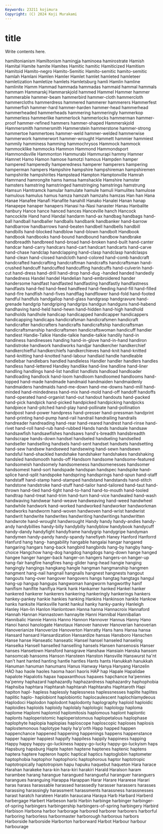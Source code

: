```yaml
---
Keywords: 23211 kojimura
Copyright: (C) 2024 Koji Murakami
---
```


# title

Write contents here.



hamiltonianism Hamiltonism hamingja haminoea hamirostrate Hamish
Hamital Hamite hamite Hamites Hamitic hamitic Hamiticized Hamitism Hamitoid Hamito-negro
Hamito-Semitic Hamito-semitic hamito-semitic hamlah Hamlani Hamlen Hamler Hamlet hamlet hamleted
hamleteer hamletization hamletize hamlets Hamletsburg hamli Hamlin hamline hamlinite Hamm
Hammad hammada hammadas hammaid hammal hammals hammam Hammarskj Hammarskjold hammed
Hammel Hammer hammer hammerable hammer-beam hammerbird hammer-cloth hammercloth hammercloths hammerdress
hammered hammerer hammerers Hammerfest hammerfish hammer-hard hammer-harden hammer-head hammerhead hammerheaded
hammerheads hammering hammeringly hammerkop hammerless hammerlike hammerlock hammerlocks hammerman hammer-proof
hammer-refined hammers hammer-shaped Hammerskjold Hammersmith hammersmith Hammerstein hammerstone hammer-strong hammertoe
hammertoes hammer-weld hammer-welded hammerwise hammerwork hammerwort hammer-wrought Hammett hammier hammiest
hammily hamminess hamming hammochrysos Hammock hammock hammocklike hammocks Hammon Hammond
Hammondsport Hammondsville Hammonton Hammurabi Hammurapi hammy Hamner Hamnet Hamo Hamon
hamose hamotzi hamous Hampden hamper hampered hamperedly hamperedness hamperer hamperers
hampering hamperman hampers Hampshire hampshire hampshireman hampshiremen hampshirite hampshirites Hampstead
Hampton Hamptonville Hamrah Hamrnand hamrongite hams hamsa hamshackle Hamshire hamster
hamsters hamstring hamstringed hamstringing hamstrings hamstrung Hamsun Hamtramck hamular hamulate
hamule hamuli Hamulites hamulose hamulous hamulus hamus hamza hamzah hamzahs
hamzas Han han Hana Hanae Hanafee Hanafi Hanafite hanahill Hanako
Hanalei Hanan hanap Hanapepe hanaper hanapers Hanasi ha-Nasi hanaster Hanau
Hanbalite hanbury Hance hance hanced hances Hanceville hanch Hancock hancockite
Hand hand Handal handarm hand-ax handbag handbags hand-ball handball handballer
handballs handbank handbanker hand-barrow handbarrow handbarrows hand-beaten handbell handbells handbill
handbills hand-blocked handblow hand-blown handbolt Handbook handbook handbooks hand-bound handbound
handbow handbrake handbreadth handbreed hand-broad hand-broken hand-built hand-canter handcar hand-carry
handcars hand-cart handcart handcarts hand-carve hand-chase handclap handclapping hand-clasp handclasp
handclasps hand-clean hand-closed handcloth hand-colored hand-comb handcraft handcrafted handcrafting handcraftman
handcrafts handcraftsman hand-crushed handcuff handcuffed handcuffing handcuffs hand-culverin hand-cut hand-dress
hand-drill hand-drop hand-dug -handed handed handedly handedness Handel handel Handelian
hand-embroidered hander handersome handfast handfasted handfasting handfastly handfastness handfasts hand-fed
hand-feed handfeed hand-feeding hand-fill hand-filled hand-fire handfish hand-fives handflag handflower
hand-fold hand-footed handful handfuls handgallop hand-glass handgrasp handgravure hand-grenade handgrip
handgriping handgrips handgun handguns hand-habend handhaving hand-held hand-hewn hand-hidden hand-high
handhold handholds handhole handicap handicapped handicapper handicappers handicapping handicaps handicrafsman
handicrafsmen handicraft handicrafter handicrafters handicrafts handicraftship handicraftsman handicraftsmanship handicraftsmen handicraftswoman
handicuff handier handiest Handie-Talkie Handie-talkie handie-talkie handily hand-in handiness handinesses
handing hand-in-glove hand-in-hand handiron handistroke handiwork handiworks handjar handkercher handkerchief
handkerchiefful handkerchiefs handkerchieves hand-knit hand-knitted hand-knitting hand-knotted hand-labour handlaid handle
handleable handlebar handlebars handled handleless Handler handler handlers handles handless
hand-lettered Handley handlike hand-line handline hand-liner handling handlings hand-list handlist
handlists handload handloader handloading handlock hand-loom handloom handloomed handlooms hand-lopped
hand-made handmade handmaid handmaiden handmaidenly handmaidens handmaids hand-me-down hand-me-downs hand-mill
hand-minded hand-mindedness hand-mix hand-mold hand-off handoff handoffs hand-operated hand-organist hand-out
handout handouts hand-packed hand-pick handpick hand-picked handpicked handpicking handpicks handpiece
hand-pitched hand-play hand-pollinate hand-pollination handpost hand-power handpress hand-presser hand-pressman handprint
hand-printing hand-pump hand-rail handrail handrailing handrails handreader handreading hand-rear hand-reared
handrest hand-rinse hand-rivet hand-roll hand-rub hand-rubbed Hands hands handsale handsaw
handsawfish handsawfishes handsaws hand's-breadth handsbreadth handscrape hands-down handsel handseled handseling
handselled handseller handselling handsels hand-sent handset handsets handsetting hand-sew handsew
handsewed handsewing hand-sewn handsewn handsful hand-shackled handshake handshaker handshakes handshaking
handsled handsmooth hands-off Handsom handsome handsome-featured handsomeish handsomely handsomeness handsomenesses
handsomer handsomest hand-sort handspade handspan handspec handspike hand-splice hand-split handspoke
handspring handsprings hand-spun hand-staff handstaff hand-stamp hand-stamped handstand handstands hand-stitch
handstone handstroke hand-stuff hand-tailor hand-tailored hand-taut hand-thrown hand-tied hand-tight hand-to-hand
hand-to-mouth hand-tooled handtrap hand-treat hand-trim hand-turn hand-vice handwaled hand-wash handwaving
handwear hand-weave handweaving hand-weed handwheel handwhile handwork hand-worked handworked handworker
handworkman handworks handworm hand-woven handwoven hand-wrist handwrist handwrit handwrite handwrites
handwriting handwritings handwritten handwrote hand-wrought handwrought Handy handy handy-andies handy-andy
handybillies handy-billy handybilly handyblow handybook handycuff handy-dandy handyfight handyframe handygrip
handygripe handyman handymen handy-pandy handy-spandy hanefiyeh Haney Hanford Hanforrd Hanfurd
hang hang- hangability hangable hangalai hangar hangared hangaring hangars hang-back
hangbird hangbirds hang-by hangby hang-choice Hangchow hang-dog hangdog hangdogs hang-down
hange hanged hangee hanger hanger-back hanger-on hangers hangers-on hanger-up hang-fair
hangfire hangfires hang-glider hang-head hangie hanging hangingly hangings hangkang hangle
hangman hangmanship hangmen hangment hang-nail hangnail hangnails hangnest hangnests hangout
hangouts hang-over hangover hangovers hangs hangtag hangtags hangul hang-up hangup
hangups hangwoman hangworm hangworthy hanif hanifism hanifite hanifiya Hank hank
Hankamer hanked Hankel hanker hankered hankerer hankerers hankering hankeringly hankerings
hankers hankey-pankey hankie hankies hanking Hankins Hankinson hankle Hankow hanks
hanksite Hanksville hankt hankul hanky hanky-panky Hanleigh Hanley Han-lin Hanlon
Hanlontown Hanna hanna Hannacroix Hannaford Hannah Hannan Hannastown hannayite Hanni
Hannibal Hannibalian Hannibalic Hannie Hannis Hanno Hannon Hannover Hannus Hanny
Hano Hanoi hanoi hanologate Hanotaux Hanover hanover Hanoverian hanoverian Hanoverianize
Hanoverize Hanoverton Hanratty Hans hans Hansa hansa Hansard hansard Hansardization
Hansardize hansas Hansboro Hanschen Hanse hanse Hanseatic hanseatic Hansel hansel
hanseled hanseling Hanselka Hansell hanselled hanselling hansels Hansen hansenosis Hanser
hanses Hansetown Hansford hansgrave Hanshaw Hansiain Hanska hansom hansomcab hansoms
Hanson Hansteen Hanston Hansville Hanswurst ha'nt han't hant hanted hanting
hantle hantles Hants hants Hanukkah hanukkah Hanuman hanuman hanumans Hanus
Hanway Hanya Hanyang Hanzelin HAO hao haole haoles haoma haori
haoris HAP hap Hapale Hapalidae hapalote Hapalotis hapax hapaxanthous hapaxes
hapchance ha'pennies ha'penny haphazard haphazardly haphazardness haphazardry haphophobia Haphsiba haphtara
Haphtarah haphtarah Haphtarahs Haphtaroth Hapi hapiton hapl- hapless haplessly haplessness
haplessnesses haplite haplites haplitic haplo- haplobiont haplobiontic haplocaulescent haplochlamydeous Haplodoci
Haplodon haplodont haplodonty haplography haploid haploidic haploidies haploids haploidy haplolaly
haplologic haplology haploma haplome Haplomi haplomid haplomitosis haplomous haplont haplontic
haplonts haploperistomic haploperistomous haplopetalous haplophase haplophyte haplopia haplopias haploscope haploscopic
haploses haplosis haplostemonous haplotype haply ha'p'orth Happ happed happen happenchance
happened happening happenings happens happenstance happer happier happiest happify happiless
happily happiness happing Happy happy happy-go-luckiness happy-go-lucky happy-go-luckyism haps Hapsburg
hapsburg Hapte hapten haptene haptenes haptenic haptens haptera haptere hapteron
haptic haptical haptics haptoglobin haptometer haptophobia haptophor haptophoric haptophorous haptor
haptotropic haptotropically haptotropism hapu hapuku haquebut haqueton Hara harace Harahan
harakeke hara-kin hara-kiri harakiri Harald Haralson haram harambee harang harangue
harangued harangueful haranguer haranguers harangues haranguing Harappa Harappan Harar Harare
Hararese Harari haras harass harassable harassed harassedly harasser harassers harasses
harassing harassingly harassment harassments harassness harassnesses harast haratch harateen Haratin
haraucana Haraya Harb Harbard Harberd harbergage Harbert Harbeson harbi Harbin
harbinge harbinger harbinger-of-spring harbingers harbingership harbingers-of-spring harbingery Harbird Harbison Harbona
harbor harborage harbored harborer harborers harborful harboring harborless harbormaster harborough
harborous harbors Harborside harborside Harborton harborward Harbot Harbour harbour harbourage
